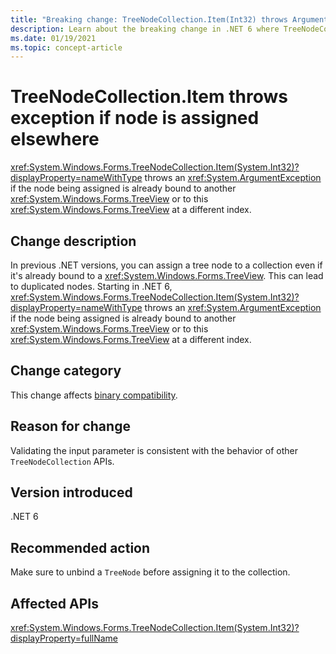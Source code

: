 ```yaml
---
title: "Breaking change: TreeNodeCollection.Item(Int32) throws ArgumentException for in-use node"
description: Learn about the breaking change in .NET 6 where TreeNodeCollection.Item(Int32) now throws an ArgumentException if the node being assigned is already assigned to a TreeView.
ms.date: 01/19/2021
ms.topic: concept-article
---
```

# TreeNodeCollection.Item throws exception if node is assigned elsewhere

<xref:System.Windows.Forms.TreeNodeCollection.Item(System.Int32)?displayProperty=nameWithType> throws an <xref:System.ArgumentException> if the node being assigned is already bound to another <xref:System.Windows.Forms.TreeView> or to this <xref:System.Windows.Forms.TreeView> at a different index.

## Change description

In previous .NET versions, you can assign a tree node to a collection even if it's already bound to a <xref:System.Windows.Forms.TreeView>. This can lead to duplicated nodes. Starting in .NET 6, <xref:System.Windows.Forms.TreeNodeCollection.Item(System.Int32)?displayProperty=nameWithType> throws an <xref:System.ArgumentException> if the node being assigned is already bound to another <xref:System.Windows.Forms.TreeView> or to this <xref:System.Windows.Forms.TreeView> at a different index.

## Change category

This change affects [binary compatibility](../../categories.md#binary-compatibility).

## Reason for change

Validating the input parameter is consistent with the behavior of other `TreeNodeCollection` APIs.

## Version introduced

.NET 6

## Recommended action

Make sure to unbind a `TreeNode` before assigning it to the collection.

## Affected APIs

<xref:System.Windows.Forms.TreeNodeCollection.Item(System.Int32)?displayProperty=fullName>

<!--

### Affected APIs

- `P:System.Windows.Forms.TreeNodeCollection.Item(System.Int32)`

### Category

Windows Forms

-->
